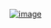 [![image](https://user-images.githubusercontent.com/51963264/140062674-e8638b13-2dc6-4b1a-af4a-48bfff929ab7.png)](https://www.acmicpc.net/problem/1261)
